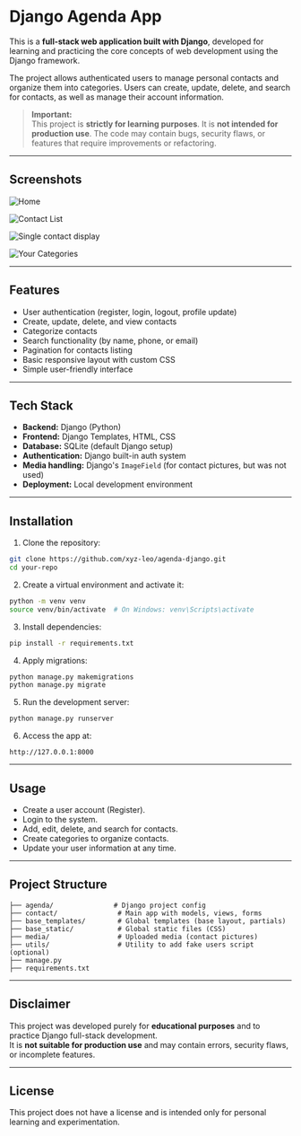 # Django Agenda App

This is a **full-stack web application built with Django**, developed for learning and practicing the core concepts of web development using the Django framework.

The project allows authenticated users to manage personal contacts and organize them into categories. Users can create, update, delete, and search for contacts, as well as manage their account information.

> **Important:**\
> This project is **strictly for learning purposes**. It is **not intended for production use**. The code may contain bugs, security flaws, or features that require improvements or refactoring.

---

## Screenshots

![Home](https://github.com/user-attachments/assets/6355a8b8-5360-433f-b522-bfc4eb0c48f4)

![Contact List](https://github.com/user-attachments/assets/0b8bc7bf-551c-482c-893d-f85d3396011a)

![Single contact display](https://github.com/user-attachments/assets/1ed9ad36-9e6e-435c-9a04-bc6ecd2c02ba)

![Your Categories](https://github.com/user-attachments/assets/e34bb2f8-6ac3-4bce-bcfa-0edf9a6d4b84)

---

## Features

- User authentication (register, login, logout, profile update)
- Create, update, delete, and view contacts
- Categorize contacts
- Search functionality (by name, phone, or email)
- Pagination for contacts listing
- Basic responsive layout with custom CSS
- Simple user-friendly interface

---

## Tech Stack

- **Backend:** Django (Python)
- **Frontend:** Django Templates, HTML, CSS
- **Database:** SQLite (default Django setup)
- **Authentication:** Django built-in auth system
- **Media handling:** Django's `ImageField` (for contact pictures, but was not used)
- **Deployment:** Local development environment

---

## Installation

1. Clone the repository:

```bash
git clone https://github.com/xyz-leo/agenda-django.git
cd your-repo
```

2. Create a virtual environment and activate it:

```bash
python -m venv venv
source venv/bin/activate  # On Windows: venv\Scripts\activate
```

3. Install dependencies:

```bash
pip install -r requirements.txt
```

4. Apply migrations:

```bash
python manage.py makemigrations
python manage.py migrate
```

5. Run the development server:

```bash
python manage.py runserver
```

6. Access the app at:

```
http://127.0.0.1:8000
```

---

## Usage

- Create a user account (Register).
- Login to the system.
- Add, edit, delete, and search for contacts.
- Create categories to organize contacts.
- Update your user information at any time.

---

## Project Structure

```plaintext
├── agenda/               # Django project config
├── contact/               # Main app with models, views, forms
├── base_templates/        # Global templates (base layout, partials)
├── base_static/           # Global static files (CSS)
├── media/                 # Uploaded media (contact pictures)
├── utils/                 # Utility to add fake users script (optional)
├── manage.py
├── requirements.txt
```

---

## Disclaimer

This project was developed purely for **educational purposes** and to practice Django full-stack development.\
It is **not suitable for production use** and may contain errors, security flaws, or incomplete features.

---

## License

This project does not have a license and is intended only for personal learning and experimentation.

